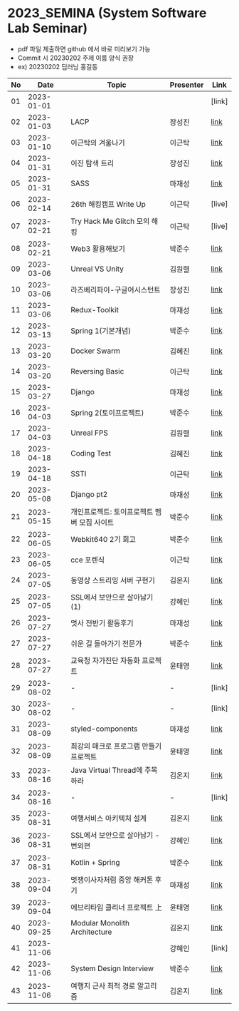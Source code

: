 # 2023_SEMINA (System Software Lab Seminar)
- pdf 파일 제출하면 github 에서 바로 미리보기 가능
- Commit 시 20230202 주제 이름 양식 권장
- ex) 20230202 딥러닝 홍길동

| No |Date|               Topic               |  Presenter  |    Link   |
|----|----------------|------------------------------------|-------------|-----------|
| 01 |2023-01-01|||[link]|
| 02 |2023-01-03|LACP|장성진|[link](https://github.com/KITSSL/2023_SEMINA/blob/main/1월/230103_세미나.pptx)|
| 03 |2023-01-10|이근탁의 겨울나기|이근탁|[link](https://github.com/KITSSL/2023_SEMINA/blob/main/1%EC%9B%94/20230110.pptx)|
| 04 |2023-01-31|이진 탐색 트리|장성진|[link](https://github.com/KITSSL/2023_SEMINA/blob/main/1월/230129_세미나.pptx)|
| 05 |2023-01-31|SASS|마재성|[link](https://github.com/KITSSL/2023_SEMINA/blob/main/1%EC%9B%94/SSL_%EC%84%B8%EB%AF%B8%EB%82%98_SASS.pptx)|
| 06 |2023-02-14|26th 해킹캠프 Write Up|이근탁|[live]|
| 07 |2023-02-21|Try Hack Me Glitch 모의 해킹|이근탁|[live]|
| 08 |2023-02-21|Web3 활용해보기|박준수|[link](https://github.com/KITSSL/2023_SEMINA/blob/main/2%EC%9B%94/20230221_Web3_Marp.pdf)|
| 09 |2023-03-06|Unreal VS Unity|김원렬|[link](https://github.com/KITSSL/2023_SEMINA/blob/main/3%EC%9B%94/2023_03_06%20UnrealVsUnity.pptx)|
| 10 |2023-03-06|라즈베리파이-구글어시스턴트|장성진|[link](https://github.com/KITSSL/2023_SEMINA/blob/main/3월/230306_세미나.pptx)|
| 11 |2023-03-06|Redux-Toolkit|마재성|[link](https://github.com/KITSSL/2023_SEMINA/blob/main/3%EC%9B%94/Redux-Toolkit.pptx)|
| 12 |2023-03-13|Spring 1(기본개념)|박준수|[link](https://github.com/KITSSL/2023_SEMINA/blob/main/3%EC%9B%94/20230313_Spring.pdf)|
| 13 |2023-03-20|Docker Swarm|김혜진|[link](https://github.com/KITSSL/2023_SEMINA/blob/main/3%EC%9B%94/230320_Docker%20Swarm.pptx)|
| 14 |2023-03-20|Reversing Basic|이근탁|[link](https://github.com/KITSSL/2023_SEMINA/blob/main/3%EC%9B%94/%EB%A6%AC%EB%B2%84%EC%8B%B11.pptx)|
| 15 |2023-03-27|Django|마재성|[link](https://github.com/KITSSL/2023_SEMINA/blob/main/3%EC%9B%94/Django.pptx)|
| 16 |2023-04-03|Spring 2(토이프로젝트)|박준수|[link](https://github.com/KITSSL/2023_SEMINA/blob/main/4%EC%9B%94/20230403_Spring_pt2.pdf)|
| 17 |2023-04-03|Unreal FPS|김원렬|[link](https://github.com/KITSSL/2023_SEMINA/blob/main/4%EC%9B%94/2023_04_03%20UnrealFPS.pptx)|
| 18 |2023-04-18|Coding Test|김혜진|[link](https://github.com/KITSSL/2023_SEMINA/blob/main/4%EC%9B%94/230417_Coding%20Test.pdf)
| 19 |2023-04-18|SSTI|이근탁|[link](https://github.com/KITSSL/2023_SEMINA/blob/main/4%EC%9B%94/SSTI.pptx)
| 20 |2023-05-08|Django pt2|마재성|[link](https://github.com/KITSSL/2023_SEMINA/blob/main/5%EC%9B%94/Django_pt2.pptx)|
| 21 |2023-05-15|개인프로젝트: 토이프로젝트 멤버 모집 사이트|박준수|[link](https://github.com/KITSSL/2023_SEMINA/blob/main/5%EC%9B%94/%E1%84%89%E1%85%A6%E1%84%86%E1%85%B5%E1%84%82%E1%85%A120230515.pdf)|
| 22 |2023-06-05|Webkit640 2기 회고|박준수|[link](https://github.com/KITSSL/2023_SEMINA/blob/main/6%EC%9B%94/202306%E1%84%92%E1%85%AC%E1%84%80%E1%85%A9.pdf)|
| 23 |2023-06-05|cce 포렌식 |이근탁|[link](https://github.com/KITSSL/2023_SEMINA/blob/main/6%EC%9B%94/apollo.pptx)|
| 24 |2023-07-05|동영상 스트리밍 서버 구현기 |김온지|[link](./7%EC%9B%94/230705_%EB%8F%99%EC%98%81%EC%83%81%20%EC%8A%A4%ED%8A%B8%EB%A6%AC%EB%B0%8D%20%EC%84%9C%EB%B2%84%20%EA%B5%AC%ED%98%84%EA%B8%B0.pdf)|
| 25 |2023-07-05|SSL에서 보안으로 살아남기(1) |강혜인|[link](https://github.com/KITSSL/2023_SEMINA/blob/main/7%EC%9B%94/SSL%EC%97%90%EC%84%9C%20%EB%B3%B4%EC%95%88%EC%9C%BC%EB%A1%9C%20%EC%82%B4%EC%95%84%EB%82%A8%EA%B8%B0(1).pptx)|
| 26 |2023-07-27| 멋사 전반기 활동후기 |마재성|[link](https://github.com/KITSSL/2023_SEMINA/blob/main/7%EC%9B%94/%ED%99%9C%EB%8F%99%ED%9B%84%EA%B8%B0.pptx)|
| 27 |2023-07-27| 쉬운 길 돌아가기 전문가 | 박준수 |[link](https://github.com/KITSSL/2023_SEMINA/blob/main/7%EC%9B%94/20230727%20%E1%84%89%E1%85%B1%E1%84%8B%E1%85%AE%E1%86%AB%20%E1%84%80%E1%85%B5%E1%86%AF%20%E1%84%83%E1%85%A9%E1%86%AF%E1%84%8B%E1%85%A1%E1%84%80%E1%85%A1%E1%84%80%E1%85%B5%20%E1%84%8C%E1%85%A5%E1%86%AB%E1%84%86%E1%85%AE%E1%86%AB%E1%84%80%E1%85%A1.pdf)|
| 28 |2023-07-27|교육청 자가진단 자동화 프로젝트|윤태영|[link](https://github.com/KITSSL/2023_SEMINA/blob/main/7%EC%9B%94/%EA%B5%90%EC%9C%A1%EC%B2%AD%20%EC%9E%90%EA%B0%80%EC%A7%84%EB%8B%A8%20%EC%9E%90%EB%8F%99%ED%99%94%20%ED%94%84%EB%A1%9C%EC%A0%9D%ED%8A%B8.pdf)
| 29 |2023-08-02| - | - |[link]|
| 30 |2023-08-02| - | - |[link]|
| 31 |2023-08-09| styled-components |마재성|[link](https://github.com/KITSSL/2023_SEMINA/blob/main/8%EC%9B%94/Styled_components.pptx)|
| 32 |2023-08-09| 최강의 매크로 프로그램 만들기 프로젝트 | 윤태영 |[link](https://github.com/KITSSL/2023_SEMINA/blob/main/8%EC%9B%94/%EC%B5%9C%EA%B0%95%EC%9D%98%20%EB%A7%A4%ED%81%AC%EB%A1%9C%20%ED%94%84%EB%A1%9C%EA%B7%B8%EB%9E%A8%20%EB%A7%8C%EB%93%A4%EA%B8%B0%20%ED%94%84%EB%A1%9C%EC%A0%9D%ED%8A%B8.pdf)|
| 33 |2023-08-16| Java Virtual Thread에 주목하라 | 김온지 |[link](https://github.com/KITSSL/2023_SEMINA/blob/main/8%EC%9B%94/%E1%84%89%E1%85%A6%E1%84%86%E1%85%B5%E1%84%82%E1%85%A1%20-%20%E1%84%80%E1%85%A1%E1%84%89%E1%85%A1%E1%86%BC%20%E1%84%8A%E1%85%B3%E1%84%85%E1%85%A6%E1%84%83%E1%85%B3.pdf)|
| 34 |2023-08-16| - | - |[link]|
| 35 |2023-08-31| 여행서비스 아키텍처 설계 | 김온지 |[link](https://github.com/KITSSL/2023_SEMINA/blob/main/8%EC%9B%94/%E1%84%8B%E1%85%A7%E1%84%92%E1%85%A2%E1%86%BC%20%E1%84%89%E1%85%A5%E1%84%87%E1%85%B5%E1%84%89%E1%85%B3%20%E1%84%8B%E1%85%A1%E1%84%8F%E1%85%B5%E1%84%90%E1%85%A6%E1%86%A8%E1%84%8E%E1%85%A7%20%E1%84%89%E1%85%A5%E1%86%AF%E1%84%80%E1%85%A8.pdf)|
| 36 |2023-08-31| SSL에서 보안으로 살아남기 - 번외편 | 강혜인 |[link](https://github.com/KITSSL/2023_SEMINA/blob/main/8%EC%9B%94/SSL%EC%97%90%EC%84%9C%20%EB%B3%B4%EC%95%88%EC%9C%BC%EB%A1%9C%20%EC%82%B4%EC%95%84%EB%82%A8%EA%B8%B0%20-%20%EB%B2%88%EC%99%B8%ED%8E%B8.pptx)|
| 37 |2023-08-31| Kotlin + Spring | 박준수 |[link](https://github.com/KITSSL/2023_SEMINA/blob/main/8%EC%9B%94/Kotlin_Spring.pdf)
| 38 |2023-09-04| 멋쟁이사자처럼 중앙 해커톤 후기 | 마재성 |[link](https://github.com/KITSSL/2023_SEMINA/commit/a4f375a592ecd7869bb87dc96880b6ed12de312f)|
| 39 |2023-09-04| 에브리타임 클리너 프로젝트 上 | 윤태영 |[link](https://github.com/KITSSL/2023_SEMINA/blob/main/9%EC%9B%94/%EC%97%90%EB%B8%8C%EB%A6%AC%ED%83%80%EC%9E%84%20%ED%81%B4%EB%A6%AC%EB%84%88%20%ED%94%84%EB%A1%9C%EC%A0%9D%ED%8A%B8%20%E4%B8%8A.pdf)|
| 40 |2023-09-25| Modular Monolith Architecture | 김온지 |[link](https://github.com/KITSSL/2023_SEMINA/blob/main/9%EC%9B%94/Modular%20Monolith%20Architecture.pdf)|
| 41 |2023-11-06|   | 강혜인 | [link]
| 42 |2023-11-06| System Design Interview | 박준수 | [link](https://github.com/KITSSL/2023_SEMINA/blob/d4a18100b8f580a8a38389318bdaecc68b2a047e/11%EC%9B%94/System_Design_Interview.pdf)
| 43 |2023-11-06| 여행지 근사 최적 경로 알고리즘 | 김온지 |[link](https://github.com/KITSSL/2023_SEMINA/blob/941636ec9a4a54972bad8971875fcfc094499baa/11%EC%9B%94/%E1%84%8B%E1%85%A7%E1%84%92%E1%85%A2%E1%86%BC%E1%84%8C%E1%85%B5%20%E1%84%80%E1%85%B3%E1%86%AB%E1%84%89%E1%85%A1%20%E1%84%8E%E1%85%AC%E1%84%8C%E1%85%A5%E1%86%A8%20%E1%84%80%E1%85%A7%E1%86%BC%E1%84%85%E1%85%A9%20%E1%84%8B%E1%85%A1%E1%86%AF%E1%84%80%E1%85%A9%E1%84%85%E1%85%B5%E1%84%8C%E1%85%B3%E1%86%B7%20%E1%84%83%E1%85%A6%E1%84%86%E1%85%A9.pdf)
